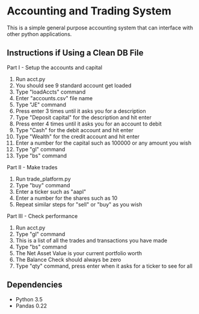 # Accounting and Trading System

This is a simple general purpose accounting system that can interface with other python applications.

## Instructions if Using a Clean DB File ##


Part I - Setup the accounts and capital

1. Run acct.py
2. You should see 9 standard account get loaded
3. Type "loadAccts" command
4. Enter "accounts.csv" file name
5. Type "JE" command
6. Press enter 3 times until it asks you for a description
7. Type "Deposit capital" for the description and hit enter
8. Press enter 4 times until it asks you for an account to debit
9. Type "Cash" for the debit account and hit enter
10. Type "Wealth" for the credit account and hit enter
11. Enter a number for the capital such as 100000 or any amount you wish
12. Type "gl" command
13. Type "bs" command

Part II - Make trades

1. Run trade_platform.py
2. Type "buy" command
3. Enter a ticker such as "aapl"
4. Enter a number for the shares such as 10
5. Repeat similar steps for "sell" or "buy" as you wish

Part III - Check performance

1. Run acct.py
2. Type "gl" command
3. This is a list of all the trades and transactions you have made
4. Type "bs" command
5. The Net Asset Value is your current portfolio worth
6. The Balance Check should always be zero
7. Type "qty" command, press enter when it asks for a ticker to see for all

## Dependencies


* Python 3.5
* Pandas 0.22